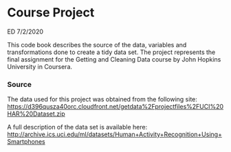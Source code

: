 Course Project
================
ED
7/2/2020

This code book describes the source of the data, variables and
transformations done to create a tidy data set. The project represents
the final assignment for the Getting and Cleaning Data course by John
Hopkins University in Coursera.

### Source

The data used for this project was obtained from the following site:
<https://d396qusza40orc.cloudfront.net/getdata%2Fprojectfiles%2FUCI%20HAR%20Dataset.zip>

A full description of the data set is available here:
<http://archive.ics.uci.edu/ml/datasets/Human+Activity+Recognition+Using+Smartphones>
